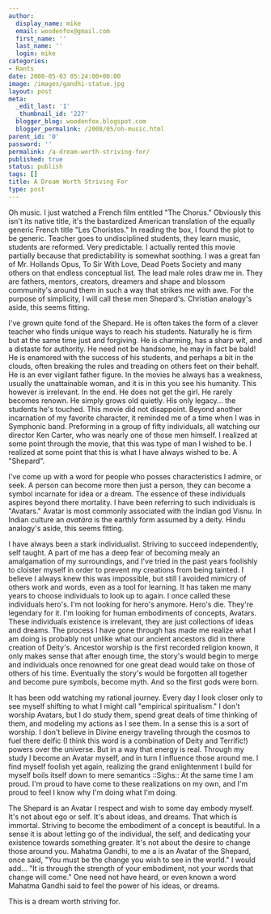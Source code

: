 ```yaml
---
author:
  display_name: mike
  email: woodenfox@gmail.com
  first_name: ''
  last_name: ''
  login: mike
categories:
- Rants
date: 2008-05-03 05:24:00+00:00
image: /images/gandhi-statue.jpg
layout: post
meta:
  _edit_last: '1'
  _thumbnail_id: '227'
  blogger_blog: woodenfox.blogspot.com
  blogger_permalink: /2008/05/oh-music.html
parent_id: '0'
password: ''
permalink: /a-dream-worth-striving-for/
published: true
status: publish
tags: []
title: A Dream Worth Striving For
type: post
---
```


Oh music. I just watched a French film entitled "The Chorus." Obviously this
isn't its native title, it's the bastardized American translation of the
equally generic French title "Les Choristes." In reading the box, I found the
plot to be generic. Teacher goes to undisciplined students, they learn music,
students are reformed. Very predictable. I actually rented this movie
partially because that predictability is somewhat soothing. I was a great fan
of Mr. Hollands Opus, To Sir With Love, Dead Poets Society and many others on
that endless conceptual list. The lead male roles draw me in. They are
fathers, mentors, creators, dreamers and shape and blossom community's around
them in such a way that strikes me with awe. For the purpose of simplicity, I
will call these men Shepard's. Christian analogy's aside, this seems fitting.

I've grown quite fond of the Shepard. He is often takes the form of a clever
teacher who finds unique ways to reach his students. Naturally he is firm but
at the same time just and forgiving. He is charming, has a sharp wit, and a
distaste for authority. He need not be handsome, he may in fact be bald! He is
enamored with the success of his students, and perhaps a bit in the clouds,
often breaking the rules and treading on others feet on their behalf. He is an
ever vigilant father figure. In the movies he always has a weakness, usually
the unattainable woman, and it is in this you see his humanity. This however
is irrelevant. In the end. He does not get the girl. He rarely becomes renown.
He simply grows old quietly. His only legacy... the students he's touched.
This movie did not disappoint. Beyond another incarnation of my favorite
character, it reminded me of a time when I was in Symphonic band. Preforming
in a group of fifty individuals, all watching our director Ken Carter, who was
nearly one of those men himself. I realized at some point through the movie,
that this was type of man I wished to be. I realized at some point that this
is what I have always wished to be. A "Shepard".

I've come up with a word for people who posses characteristics I admire, or
seek. A person can become more then just a person, they can become a symbol
incarnate for idea or a dream. The essence of these individuals aspires beyond
there mortality. I have been referring to such individuals is "Avatars."
Avatar is most commonly associated with the Indian god Visnu. In Indian
culture an _avatāra_ is the earthly form assumed by a deity. Hindu analogy's
aside, this seems fitting.

I have always been a stark individualist. Striving to succeed independently,
self taught. A part of me has a deep fear of becoming mealy an amalgamation of
my surroundings, and I've tried in the past years foolishly to cloister myself
in order to prevent my creations from being tainted. I believe I always knew
this was impossible, but still I avoided mimicry of others work and words,
even as a tool for learning. It has taken me many years to choose individuals
to look up to again. I once called these individuals hero's. I'm not looking
for hero's anymore. Hero's die. They're legendary for it. I'm looking for
human embodiments of concepts, Avatars. These individuals existence is
irrelevant, they are just collections of ideas and dreams. The process I have
gone through has made me realize what I am doing is probably not unlike what
our ancient ancestors did in there creation of Deity's. Ancestor worship is
the first recorded religion known, it only makes sense that after enough time,
the story's would begin to merge and individuals once renowned for one great
dead would take on those of others of his time. Eventually the story's would
be forgotten all together  
and become pure symbols, become myth. And so the first gods were born.

It has been odd watching my rational journey. Every day I look closer only to
see myself shifting to what I might call "empirical spiritualism." I don't
worship Avatars, but I do study them, spend great deals of time thinking of
them, and modeling my actions as I see them. In a sense this is a sort of
worship. I don't believe in Divine energy traveling through the cosmos to fuel
there deific (I think this word is a combination of Deity and Terrific!)
powers over the universe. But in a way that energy is real. Through my study I
become an Avatar myself, and in turn I influence those around me. I find
myself foolish yet again, realizing the grand enlightenment I build for myself
boils itself down to mere semantics ::Sighs:: At the same time I am proud. I'm
proud to have come to these realizations on my own, and I'm proud to feel I
know why I'm doing what I'm doing.

The Shepard is an Avatar I respect and wish to some day embody myself. It's
not about ego or self. It's about ideas, and dreams. That which is immortal.
Striving to become the embodiment of a concept is beautiful. In a sense it is
about letting go of the individual, the self, and dedicating your existence
towards something greater. It's not about the desire to change those around
you. Mahatma Gandhi, to me a is an Avatar of the Shepard, once said, "You must
be the change you wish to see in the world." I would add... "It is through the
strength of your embodiment, not your words that change will come." One need
not have heard, or even known a word Mahatma Gandhi said to feel the power of
his ideas, or dreams.

This is a dream worth striving for.

